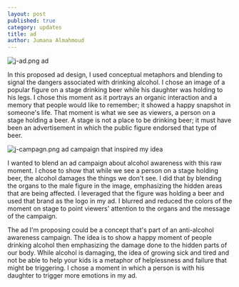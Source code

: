 ```yaml
---
layout: post
published: true
category: updates
title: ad
author: Jumana Almahmoud
---
```


![j-ad.png]({{site.baseurl}}/assets/j-ad.png)
ad

In this proposed ad design, I used conceptual metaphors and blending to signal the dangers associated with drinking alcohol. I chose an image of a popular figure on a stage drinking beer while his daughter was holding to his legs. I chose this moment as it portrays an organic interaction and a memory that people would like to remember; it showed a happy snapshot in someone's life. That moment is what we see as viewers, a person on a stage holding a beer. A stage is not a place to be drinking beer; it must have been an advertisement in which the public figure endorsed that type of beer. 

![j-campagn.png]({{site.baseurl}}/assets/j-campagn.png)
ad campaign that inspired my idea

I wanted to blend an ad campaign about alcohol awareness with this raw moment. I chose to show that while we see a person on a stage holding beer, the alcohol damages the things we don't see. I did that by blending the organs to the male figure in the image, emphasizing the hidden areas that are being affected. I leveraged that the figure was holding a beer and used that brand as the logo in my ad. I blurred and reduced the colors of the moment on stage to point viewers' attention to the organs and the message of the campaign. 


The ad I'm proposing could be a concept that's part of an anti-alcohol awareness campaign. The idea is to show a happy moment of people drinking alcohol then emphasizing the damage done to the hidden parts of our body. While alcohol is damaging, the idea of growing sick and tired and not be able to help your kids is a metaphor of helplessness and failure that might be triggering. I chose a moment in which a person is with his daughter to trigger more emotions in my ad.
